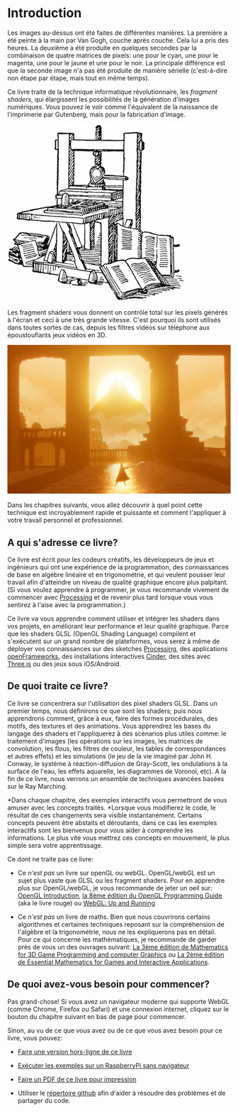 # Introduction

<canvas id="custom" class="canvas" data-fragment-url="cmyk-halftone.frag" data-textures="vangogh.jpg" width="700px" height="320px"></canvas>

Les images au-dessus ont été faites de différentes manières. La première a été peinte à la main par Van Gogh, couche après couche. Cela lui a pris des heures. La deuxième a été produite en quelques secondes par la combinaison de quatre matrices de pixels: une pour le cyan, une pour le magenta, une pour le jaune et une pour le noir. La principale différence est que la seconde image n'a pas été produite de manière sérielle (c'est-à-dire non étape par étape, mais tout en même temps).

Ce livre traite de la technique informatique révolutionnaire, les *fragment shaders*, qui élargissent les possibilités de la génération d'images numériques. Vous pouvez le voir comme l'équivalent de la naissance de l'imprimerie par Gutenberg, mais pour la fabrication d'image.

![Gutenberg's press](gutenpress.jpg)

Les fragment shaders vous donnent un contrôle total sur les pixels générés à l'écran et ceci à une très grande vitesse. C'est pourquoi ils sont utilisés dans toutes sortes de cas, depuis les filtres vidéos sur téléphone aux époustouflants jeux vidéos en 3D.

![Journey by That Game Company](journey.jpg)

Dans les chapitres suivants, vous allez découvrir à quel point cette technique est incroyablement rapide et puissante et comment l'appliquer à votre travail personnel et professionnel.

## A qui s'adresse ce livre?

Ce livre est écrit pour les codeurs créatifs, les développeurs de jeux et ingénieurs qui ont une expérience de la programmation, des connaissances de base en algèbre linéaire et en trigonométrie, et qui veulent pousser leur travail afin d'atteindre un niveau de qualité graphique encore plus palpitant. (Si vous voulez apprendre à programmer, je vous recommande vivement de commencer avec [Processing](https://processing.org/) et de revenir plus tard lorsque vous vous sentirez à l'aise avec la programmation.)

Ce livre va vous apprendre comment utiliser et intégrer les shaders dans vos projets, en améliorant leur performance et leur qualité graphique. Parce que les shaders GLSL (OpenGL Shading Language) compilent et s'exécutent sur un grand nombre de plateformes, vous serez à même de déployer vos connaissances sur des sketches [Processing](https://processing.org/), des applications [openFrameworks](http://openframeworks.cc/), des installations interactives [Cinder](http://libcinder.org/), des sites avec [Three.js](http://threejs.org/) ou des jeux sous iOS/Android.

## De quoi traite ce livre?

Ce livre se concentrera sur l'utilisation des pixel shaders GLSL. Dans un premier temps, nous définirons ce que sont les shaders; puis nous apprendrons comment, grâce à eux, faire des formes procédurales, des motifs, des textures et des animations. Vous apprendrez les bases du langage des shaders et l'appliquerez à des scénarios plus utiles comme: le traitement d'images (les opérations sur les images, les matrices de convolution, les flous, les filtres de couleur, les tables de correspondances et autres effets) et les simulations (le jeu de la vie imaginé par John H. Conway, le système à réaction-diffusion de Gray-Scott, les ondulations à la surface de l'eau, les effets aquarelle, les diagrammes de Voronoï, etc). A la fin de ce livre, nous verrons un ensemble de techniques avancées basées sur le Ray Marching.

*Dans chaque chapitre, des exemples interactifs vous permettront de vous amuser avec les concepts traités. *Lorsque vous modifierez le code, le résultat de ces changements sera visible instantanément. Certains concepts peuvent être abstaits et déroutants, dans ce cas les exemples interactifs sont les bienvenus pour vous aider à comprendre les informations. Le plus vite vous mettrez ces concepts en mouvement, le plus simple sera votre apprentissage.

Ce dont ne traite pas ce livre:

* Ce *n'est pas* un livre sur openGL ou webGL. OpenGL/webGL est un sujet plus vaste que GLSL ou les fragment shaders. Pour en apprendre plus sur OpenGL/webGL, je vous recommande de jeter un oeil sur: [OpenGL Introduction](https://open.gl/introduction), [la 8ème édition du OpenGL Programming Guide](http://www.amazon.com/OpenGL-Programming-Guide-Official-Learning/dp/0321773039/ref=sr_1_1?s=books&ie=UTF8&qid=1424007417&sr=1-1&keywords=open+gl+programming+guide) (aka le livre rouge) ou [WebGL: Up and Running](http://www.amazon.com/WebGL-Up-Running-Tony-Parisi/dp/144932357X/ref=sr_1_4?s=books&ie=UTF8&qid=1425147254&sr=1-4&keywords=webgl)

* Ce *n'est pas* un livre de maths. Bien que nous couvrirons certains algorithmes et certaines techniques reposant sur la compréhension de l'algèbre et la trigonométrie, nous ne les expliquerons pas en détail. Pour ce qui concerne les mathématiques, je recommande de garder près de vous un des ouvrages suivant: [La 3ème édition de Mathematics for 3D Game Programming and computer Graphics](http://www.amazon.com/Mathematics-Programming-Computer-Graphics-Third/dp/1435458869/ref=sr_1_1?ie=UTF8&qid=1424007839&sr=8-1&keywords=mathematics+for+games) ou [La 2ème édition de Essential Mathematics for Games and Interactive Applications](http://www.amazon.com/Essential-Mathematics-Games-Interactive-Applications/dp/0123742978/ref=sr_1_1?ie=UTF8&qid=1424007889&sr=8-1&keywords=essentials+mathematics+for+developers).

## De quoi avez-vous besoin pour commencer?

Pas grand-chose! Si vous avez un navigateur moderne qui supporte WebGL (comme Chrome, Firefox ou Safari) et une connexion internet, cliquez sur le bouton du chapitre suivant en bas de page pour commencer.

Sinon, au vu de ce que vous avez ou de ce que vous avez besoin pour ce livre, vous pouvez:

- [Faire une version hors-ligne de ce livre](http://thebookofshaders.com/appendix/)

- [Exécuter les exemples sur un RaspberryPi sans navigateur](http://thebookofshaders.com/appendix/)

- [Faire un PDF de ce livre pour impression](http://thebookofshaders.com/appendix/)

- Utiliser le [répertoire github](https://github.com/patriciogonzalezvivo/thebookofshaders) afin d'aider à résoudre des problèmes et de partager du code.

